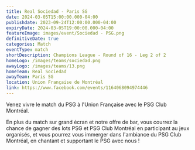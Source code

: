 ```yaml
---
title: Real Sociedad - Paris SG
date: 2024-03-05T15:00:00.000-04:00
publishdate: 2023-09-24T12:00:00.000-04:00
expiryDate: 2024-03-05T19:00:00.000-04:00
featureImage: images/event/Sociedad - PSG.png
definitiveDate: true
categories: Match
eventType: match
shortDescription: Champions League - Round of 16 - Leg 2 of 2
homeLogo: /images/teams/sociedad.png
awayLogo: /images/teams/13.png
homeTeam: Real Sociedad
awayTeam: Paris SG
location: Union Française de Montréal
link: https://www.facebook.com/events/1164068094974446
---
```


Venez vivre le match du PSG à l'Union Française avec le PSG Club Montréal.

En plus du match sur grand écran et notre offre de bar, vous courrez la chance de gagner des lots PSG et PSG Club Montréal en participant au jeux organisés, et vous pourrez vous immerger dans l'ambiance du PSG Club Montréal, en chantant et supportant le PSG avec nous !
